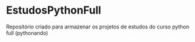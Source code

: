 # EstudosPythonFull
Repositório criado para armazenar os projetos de estudos do curso python full (pythonando) 
